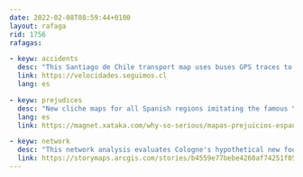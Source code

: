 ```yaml
---
date: 2022-02-08T08:59:44+0100
layout: rafaga
rid: 1756
rafagas:

- keyw: accidents
  desc: "This Santiago de Chile transport map uses buses GPS traces to denounce how many of them provoke accidents, highlighting those that speed over 50km/h"
  link: https://velocidades.seguimos.cl
  lang: es

- keyw: prejudices
  desc: "New cliche maps for all Spanish regions imitating the famous \"Atlas of prejudice\" style"
  lang: es
  link: https://magnet.xataka.com/why-so-serious/mapas-prejuicios-espana-como-explicar-a-cada-comunidad-autonoma-a-traves-sus-topicos

- keyw: network
  desc: "This network analysis evaluates Cologne's hypothetical new food delivery service, considering sustainability and food waste criteria."
  link: https://storymaps.arcgis.com/stories/b4559e77bebe4260af74251f055f0d49
---
```


